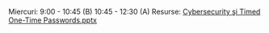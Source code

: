 Miercuri:   9:00 - 10:45 (B)
        10:45 - 12:30 (A) 
Resurse: [Cybersecurity şi Timed One-Time Passwords.pptx](https://github.com/FlorinTeo/CodeSinaia-2025.src/blob/main/_Documents/Stefan/Cybersecurity%20%C5%9Fi%20Timed%20One-Time%20Passwords.pptx)

